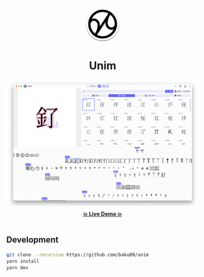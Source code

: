 <div align="center">
  <img width="100" src="./public/icon.png" />
  <h1>Unim</h1>
  <img width="600" src="./screenshot.png" alt="Screenshot of the app" />
	<div>
		<strong><a href="https://baku89.github.io/unim/">💥 Live Demo 💥</a></strong>
	</div>
	<br>
</div>

## Development

```bash
git clone --recursive https://github.com/baku89/unim
yarn install
yarn dev
```
